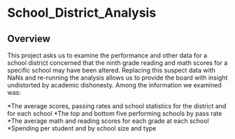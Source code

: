 # School_District_Analysis

## Overview
This project asks us to examine the performance and other data for a school district concerned that the ninth grade reading and math scores for a specific school may have been altered. Replacing this suspect data with NaNs and re-running the analysis allows us to provide the board with insight undistorted by academic dishonesty. Among the information we examined was:

*The average scores, passing rates and school statistics for the district and for each school
*The top and bottom five performing schools by pass rate
*The average math and reading scores for each grade at each school
*Spending per student and by school size and type


